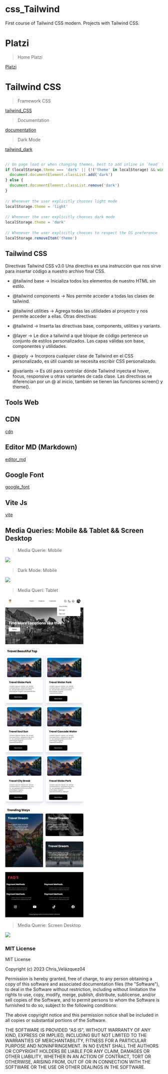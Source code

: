 # css_Tailwind

First course of Tailwind CSS modern. Projects with Tailwind CSS.

# Platzi

> Home Platzi

[Platzi](https://platzi.com/home)

# Tailwind CSS

> Framework CSS

[tailwind_CSS](https://tailwindcss.com/)

> Documentation

[documentation](https://tailwindcss.com/docs/installation)

> Dark Mode

[tailwind_dark](https://tailwindcss.com/docs/dark-mode)

```javascript

// On page load or when changing themes, best to add inline in `head` to avoid FOUC
if (localStorage.theme === 'dark' || (!('theme' in localStorage) && window.matchMedia('(prefers-color-scheme: dark)').matches)) {
  document.documentElement.classList.add('dark')
} else {
  document.documentElement.classList.remove('dark')
}

// Whenever the user explicitly chooses light mode
localStorage.theme = 'light'

// Whenever the user explicitly chooses dark mode
localStorage.theme = 'dark'

// Whenever the user explicitly chooses to respect the OS preference
localStorage.removeItem('theme')

```

## Tailwind CSS

Directivas Tailwind CSS v3.0
Una directiva es una instrucción que nos sirve para insertar código a nuestro archivo final CSS.

- @tailwind base → Inicializa todos los elementos de nuestro HTML sin estilo.
- @tailwind components → Nos permite acceder a todas las clases de tailwind.
- @tailwind utilities → Agrega todas las utilidades al proyecto y nos permite acceder a ellas.
Otras directivas:

- @tailwind → Inserta las directivas base, components, utilities y variants.
- @layer → Le dice a tailwind a qué bloque de código pertenece un conjunto de estilos personalizados. Las capas válidas son base, componentes y utilidades.
- @apply → Incorpora cualquier clase de Tailwind en el CSS personalizado, es útil cuando se necesita escribir CSS personalizado.
- @variants → Es útil para controlar dónde Tailwind inyecta el hover, focus, responsive u otras variantes de cada clase.
Las directivas se diferencian por un @ al inicio, también se tienen las funciones screen() y theme().

## Tools Web

## CDN

[cdn](https://cdnjs.com/)

## Editor MD (Markdown)

[editor_md](https://pandao.github.io/editor.md/en.html)

## Google Font

[google_font](https://fonts.google.com/)

## Vite Js

[vite](https://vitejs.dev/)

## Media Queries: Mobile && Tablet && Screen Desktop

> Media Querie: Mobile

![](/src/img/screenShot/mobile_white.png)

> Dark Mode: Mobile

![](/src/img/screenShot/mobile_dark.png)

> Media Queri: Tablet

![](/src/img/screenShot/tablet_white.png)

> Media Querie: Screen Desktop

![](/src/img/screenShot/screen_lg.png)

### MIT License

MIT License

Copyright (c) 2023 Chris_Velázquez04

Permission is hereby granted, free of charge, to any person obtaining a copy
of this software and associated documentation files (the "Software"), to deal
in the Software without restriction, including without limitation the rights
to use, copy, modify, merge, publish, distribute, sublicense, and/or sell
copies of the Software, and to permit persons to whom the Software is
furnished to do so, subject to the following conditions:

The above copyright notice and this permission notice shall be included in all
copies or substantial portions of the Software.

THE SOFTWARE IS PROVIDED "AS IS", WITHOUT WARRANTY OF ANY KIND, EXPRESS OR
IMPLIED, INCLUDING BUT NOT LIMITED TO THE WARRANTIES OF MERCHANTABILITY,
FITNESS FOR A PARTICULAR PURPOSE AND NONINFRINGEMENT. IN NO EVENT SHALL THE
AUTHORS OR COPYRIGHT HOLDERS BE LIABLE FOR ANY CLAIM, DAMAGES OR OTHER
LIABILITY, WHETHER IN AN ACTION OF CONTRACT, TORT OR OTHERWISE, ARISING FROM,
OUT OF OR IN CONNECTION WITH THE SOFTWARE OR THE USE OR OTHER DEALINGS IN THE
SOFTWARE.
